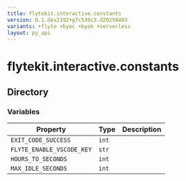 ```yaml
---
title: flytekit.interactive.constants
version: 0.1.dev2192+g7c539c3.d20250403
variants: +flyte +byoc +byok +serverless
layout: py_api
---
```


# flytekit.interactive.constants

## Directory

### Variables

| Property | Type | Description |
|-|-|-|
| `EXIT_CODE_SUCCESS` | `int` |  |
| `FLYTE_ENABLE_VSCODE_KEY` | `str` |  |
| `HOURS_TO_SECONDS` | `int` |  |
| `MAX_IDLE_SECONDS` | `int` |  |


